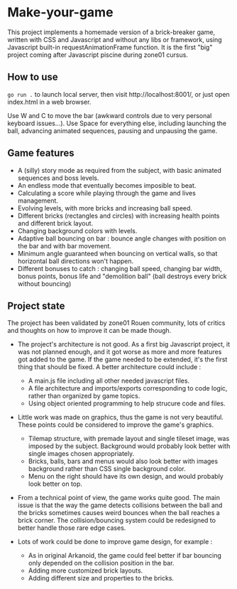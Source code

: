 # Make-your-game

This project implements a homemade version of a brick-breaker game, written with CSS and Javascript and without any libs or framework, using Javascript built-in requestAnimationFrame function. It is the first "big" project coming after Javascript piscine during zone01 cursus.

## How to use

`go run .` to launch local server, then visit http://localhost:8001/, or just open index.html in a web browser.

Use W and C to move the bar (awkward controls due to very personal keyboard issues...). Use Space for everything else, including launching the ball, advancing animated sequences, pausing and unpausing the game.

## Game features

- A (silly) story mode as required from the subject, with basic animated sequences and boss levels.
- An endless mode that eventually becomes imposible to beat.
- Calculating a score while playing through the game and lives management.
- Evolving levels, with more bricks and increasing ball speed.
- Different bricks (rectangles and circles) with increasing health points and different brick layout.
- Changing background colors with levels.
- Adaptive ball bouncing on bar : bounce angle changes with position on the bar and with bar movement.
- Minimum angle guaranteed when bouncing on vertical walls, so that horizontal ball directions won't happen.
- Different bonuses to catch : changing ball speed, changing bar width, bonus points, bonus life and "demolition ball" (ball destroys every brick without bouncing)

## Project state

The project has been validated by zone01 Rouen community, lots of critics and thoughts on how to improve it can be made though.

- The project's architecture is not good. As a first big Javascript project, it was not planned enough, and it got worse as more and more features got added to the game. If the game needed to be extended, it's the first thing that should be fixed. A better architecture could include :
    - A main.js file including all other needed javascript files.
    - A file architecture and imports/exports corresponding to code logic, rather than organized by game topics.
    - Using object oriented programming to help strucure code and files.

- Little work was made on graphics, thus the game is not very beautiful. These points could be considered to improve the game's graphics. 
    - Tilemap structure, with premade layout and single tileset image, was imposed by the subject. Background would probably look better with single images chosen appropriately.
    - Bricks, balls, bars and menus would also look better with images background rather than CSS single background color.
    - Menu on the right should have its own design, and would probably look better on top.

- From a technical point of view, the game works quite good. The main issue is that the way the game detects collisions between the ball and the bricks sometimes causes weird bounces when the ball reaches a brick corner. The collision/bouncing system could be redesigned to better handle those rare edge cases.

- Lots of work could be done to improve game design, for example :
    - As in original Arkanoid, the game could feel better if bar bouncing only depended on the collision position in the bar.
    - Adding more customized brick layouts.
    - Adding different size and properties to the bricks.